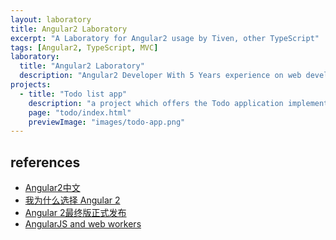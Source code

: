 ```yaml
---
layout: laboratory
title: Angular2 Laboratory
excerpt: "A Laboratory for Angular2 usage by Tiven, other TypeScript"
tags: [Angular2, TypeScript, MVC]
laboratory:
  title: "Angular2 Laboratory"
  description: "Angular2 Developer With 5 Years experience on web development."
projects:
  - title: "Todo list app"
    description: "a project which offers the Todo application implemented using MVC concept in the Angular2 framework and TypeScript development language."
    page: "todo/index.html"
    previewImage: "images/todo-app.png"
---
```


## references

* [Angular2中文](https://www.angular.cn)
* [我为什么选择 Angular 2](http://web.jobbole.com/87138/)
* [Angular 2最终版正式发布](http://blog.csdn.net/powertoolsteam/article/details/52575224)
* [AngularJS and web workers](http://stackoverflow.com/questions/16713925/angularjs-and-web-workers)
